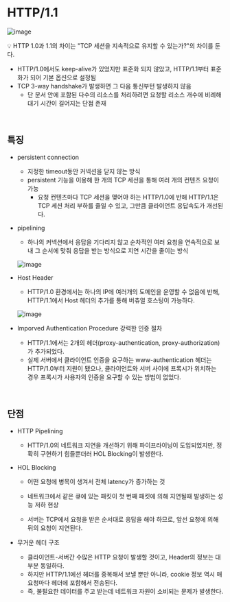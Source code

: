 # HTTP/1.1

![image](https://github.com/zeunxx/Inflearn-Spring-RoadMap/assets/81572478/2f0a1722-6060-4d8b-a936-48e5b81c38cb)


💡 HTTP 1.0과 1.1의 차이는 "TCP 세션을 지속적으로 유지할 수 있는가?"의 차이를 둔다.
- HTTP/1.0에서도 keep-alive가 있었지만 표준화 되지 않았고, HTTP/1.1부터 표준화가 되어 기본 옵션으로 설정됨
- TCP 3-way handshake가 발생하면 그 다음 통신부턴 발생하지 않음
    - 단 문서 안에 포함된 다수의 리소스를 처리하려면 요청할 리소스 개수에 비례해 대기 시간이 길어지는 단점 존재


<br>

## 특징

- persistent connection
    - 지정한 timeout동안 커넥션을 닫지 않는 방식
    - persistent 기능을 이용해 한 개의 TCP 세션을 통해 여러 개의 컨텐츠 요청이 가능 
        - 요청 컨텐츠마다 TCP 세션을 맺어야 하는 HTTP/1.0에 반해 HTTP/1.1은 TCP 세션 처리 부하를 줄일 수 있고, 그만큼 클라이언트 응답속도가 개선된다.


- pipelining
    - 하나의 커넥션에서 응답을 기다리지 않고 순차적인 여러 요청을 연속적으로 보내 그 순서에 맞춰 응답을 받는 방식으로 지연 시간을 줄이는 방식


    ![image](https://github.com/zeunxx/Inflearn-Spring-RoadMap/assets/81572478/bd570d5c-29fe-4177-8737-184fe8252714)


- Host Header
    - HTTP/1.0 환경에서는 하나의 IP에 여러개의 도메인을 운영할 수 없음에 반해, HTTP/1.1에서 Host 헤더의 추가를 통해 버츄얼 호스팅이 가능하다.

    ![image](https://github.com/sxunea/CS-Study/assets/81572478/1d219811-80f5-4b04-972c-996b622ff8dc)


- Imporved Authentication Procedure 강력한 인증 절차
    - HTTP/1.1에서는 2개의 헤더(proxy-authentication, proxy-authorization)가 추가되었다.
    - 실제 서버에서 클라이언트 인증을 요구하는 www-authentication 헤더는 HTTP/1.0부터 지원이 됐으나, 클라이언트와 서버 사이에 프록시가 위치하는 경우 프록시가 사용자의 인증을 요구할 수 있는 방법이 없었다.


<BR>

## 단점

- HTTP Pipelining
    - HTTP/1.0의 네트워크 지연을 개선하기 위해 파이프라이닝이 도입되었지만, 정확히 구현하기 힘들뿐더러 HOL Blocking이 발생한다.


- HOL Blocking
    - 어떤 요청에 병목이 생겨서 전체 latency가 증가하는 것
    - 네트워크에서 같은 큐에 있는 패킷이 첫 번째 패킷에 의해 지연될때 발생하는 성능 저하 현상

    - 서버는 TCP에서 요청을 받은 순서대로 응답을 해야 하므로, 앞선 요청에 의해 뒤의 요청이 지연된다.


- 무거운 헤더 구조
    - 클라이언트-서버간 수많은 HTTP 요청이 발생할 것이고, Header의 정보는 대부분 동일하다.
    - 하지만 HTTP/1.1에선 헤더를 중복해서 보낼 뿐만 아니라, cookie 정보 역시 매 요청마다 헤더에 포함해서 전송된다.
    - 즉, 불필요한 데이터를 주고 받는데 네트워크 자원이 소비되는 문제가 발생한다.